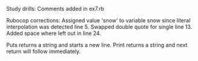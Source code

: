 Study drills:
Comments added in ex7.rb

Rubocop corrections:
Assigned value 'snow' to variable snow since literal interpolation
was detected line 5.
Swapped double quote for single line 13.
Added space where left out in line 24.

Puts returns a string and starts a new line.
Print returns a string and next return will follow immediately.
